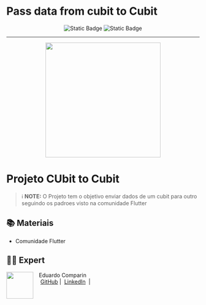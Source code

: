 # Pass data from cubit to Cubit

<p align="center">
  <img alt="Static Badge" src="https://img.shields.io/badge/Flutter-Bloc-blue">
  <img alt="Static Badge" src="https://img.shields.io/badge/Flutter-Cubit-blue">
  </a>
</p>

-------

<p align="center">
  <img 
    src="cubit_to_cubit.png"
    width="300"  
  />
</p>

# Projeto CUbit to Cubit

 > ℹ️ **NOTE:** O Projeto tem o objetivo enviar dados de um cubit para outro seguindo os padroes visto na comunidade Flutter

## 📚 Materiais

- Comunidade Flutter

## 👨‍💻 Expert

<p>
    <img 
      align=left 
      margin=10 
      width=70 
      src="https://static-cdn.jtvnw.net/jtv_user_pictures/9eedfff1-044d-4e07-a881-5d57eff44d16-profile_image-70x70.png"
    />
    <p>&nbsp&nbsp&nbspEduardo Comparin<br>
    &nbsp&nbsp&nbsp
    <a href="https://github.com/EduardoComparin">
    GitHub</a>&nbsp;|&nbsp;
    <a href="https://www.linkedin.com/in/eduardo-c-798ab1236/">LinkedIn</a>
&nbsp;|&nbsp;</p>
</p>
<br/><br/>
<p>

